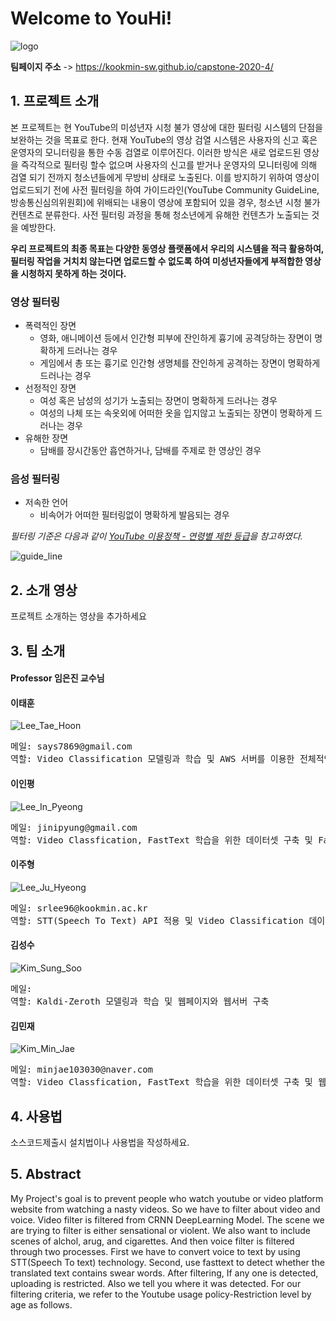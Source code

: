 
# Welcome to YouHi! 


![logo](https://user-images.githubusercontent.com/43363576/77651399-12e2c480-6fb0-11ea-90c5-50a06a2c1b6b.png)


**팀페이지 주소** -> https://kookmin-sw.github.io/capstone-2020-4/

## 1. 프로젝트 소개

본 프로젝트는 현 YouTube의 미성년자 시청 불가 영상에 대한 필터링 시스템의 단점을 보완하는 것을 목표로 한다. 현재 YouTube의 영상 검열 시스템은 사용자의 신고 혹은 운영자의 모니터링을 통한 수동 검열로 이루어진다. 이러한 방식은 새로 업로드된 영상을 즉각적으로 필터링 할수 없으며 사용자의 신고를 받거나 운영자의 모니터링에 의해 검열 되기 전까지 청소년들에게 무방비 상태로 노출된다. 이를 방지하기 위하여 영상이 업로드되기 전에 사전 필터링을 하여 가이드라인(YouTube Community GuideLine, 방송통신심의위원회)에 위배되는 내용이 영상에 포함되어 있을 경우, 청소년 시청 불가 컨텐츠로 분류한다. 사전 필터링 과정을 통해 청소년에게 유해한 컨텐츠가 노출되는 것을 예방한다.
   
**우리 프로젝트의 최종 목표는 다양한 동영상 플랫폼에서 우리의 시스템을 적극 활용하여, 필터링 작업을 거치치 않는다면 업로드할 수 없도록 하여 미성년자들에게 부적합한 영상을 시청하지 못하게 하는 것이다.**

### 영상 필터링
* 폭력적인 장면
  * 영화, 애니메이션 등에서 인간형 피부에 잔인하게 흉기에 공격당하는 장면이 명확하게 드러나는 경우 
  * 게임에서 총 또는 흉기로 인간형 생명체를 잔인하게 공격하는 장면이 명확하게 드러나는 경우
* 선정적인 장면
  * 여성 혹은 남성의 성기가 노출되는 장면이 명확하게 드러나는 경우
  * 여성의 나체 또는 속옷외에 어떠한 옷을 입지않고 노출되는 장면이 명확하게 드러나는 경우
* 유해한 장면
  * 담배를 장시간동안 흡연하거나, 담배를 주제로 한 영상인 경우
   
### 음성 필터링
* 저속한 언어
   * 비속어가 어떠한 필터링없이 명확하게 발음되는 경우      

   
_필터링 기준은 다음과 같이 [YouTube 이용정책 - 연령별 제한 등급](https://support.google.com/youtube/answer/2802167?hl=ko)을 참고하였다._   

![guide_line](https://user-images.githubusercontent.com/43363576/76705513-de574900-6723-11ea-89ee-8fc098de78bb.png)



## 2. 소개 영상

프로젝트 소개하는 영상을 추가하세요

## 3. 팀 소개


   #### Professor 임은진 교수님



   #### 이태훈 

   ![Lee_Tae_Hoon](https://user-images.githubusercontent.com/43363576/76700751-f025f580-66fd-11ea-800f-beb32b98a1d9.jpg)
  
<pre>메일: says7869@gmail.com
역할: Video Classification 모델링과 학습 및 AWS 서버를 이용한 전체적인 소프트웨어 설계
</pre>

   #### 이인평

   ![Lee_In_Pyeong](https://user-images.githubusercontent.com/43363576/76700753-f0be8c00-66fd-11ea-8d2c-e914ac913b4f.jpg)

<pre>메일: jinipyung@gmail.com
역할: Video Classfication, FastText 학습을 위한 데이터셋 구축 및 FastText 모델링과 학습
</pre>

   #### 이주형

   ![Lee_Ju_Hyeong](https://user-images.githubusercontent.com/43363576/76700749-eef4c880-66fd-11ea-9b6e-71b7a2d99c96.jpg)

<pre>메일: srlee96@kookmin.ac.kr
역할: STT(Speech To Text) API 적용 및 Video Classification 데이터셋 구축
</pre>

   #### 김성수
   ![Kim_Sung_Soo](https://user-images.githubusercontent.com/43363576/76728656-bb1bb080-679a-11ea-8124-5d4e078fa880.jpg)
   
<pre>메일: 
역할: Kaldi-Zeroth 모델링과 학습 및 웹페이지와 웹서버 구축
</pre>

   #### 김민재

   ![Kim_Min_Jae](https://user-images.githubusercontent.com/43363576/76700752-f025f580-66fd-11ea-9a67-8fd9e8231f06.jpg)

<pre>메일: minjae103030@naver.com
역할: Video Classfication, FastText 학습을 위한 데이터셋 구축 및 웹페이지 디자인 UI 제작
</pre>
## 4. 사용법

소스코드제출시 설치법이나 사용법을 작성하세요.

## 5. Abstract

My Project's goal is to prevent people who watch youtube or video platform website from watching a nasty videos. So we have to filter about video and voice. Video filter is filtered from CRNN DeepLearning Model. The scene we are trying to filter is either sensational or violent. We also want to include scenes of alchol, arug, and cigarettes. And then voice filter  is filtered through two processes. First we have to convert voice to text by using STT(Speech To text) technology. Second, use fasttext to detect whether the translated text contains swear words. After filtering, If any one is detected, uploading is restricted. Also we tell you where it was detected. 
For our filtering criteria, we refer to the Youtube usage policy-Restriction level by age as follows.
